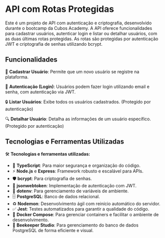 # API com Rotas Protegidas

Este é um projeto de API com autenticação e criptografia, desenvolvido durante o bootcamp da Cubos Academy. A API oferece funcionalidades para cadastrar usuários, autenticar login e listar ou detalhar usuários, com as duas últimas rotas protegidas. As rotas são protegidas por autenticação JWT e criptografia de senhas utilizando bcrypt.

## Funcionalidades

📝 **Cadastrar Usuário**: Permite que um novo usuário se registre na plataforma.

🔑 **Autenticação (Login)**: Usuários podem fazer login utilizando email e senha, com autenticação via JWT.

🔒 **Listar Usuários**: Exibe todos os usuários cadastrados. (Protegido por autenticação)

🔍 **Detalhar Usuário**: Detalha as informações de um usuário específico. (Protegido por autenticação)

## Tecnologias e Ferramentas Utilizadas

🛠️ **Tecnologias e ferramentas utilizadas:**

- 📘 **TypeScript**: Para maior segurança e organização do código.
- ⚡ **Node.js** e **Express**: Framework robusto e escalável para APIs.
- 🛡️ **bcrypt**: Para criptografia de senhas.
- 🔐 **jsonwebtoken**: Implementação de autenticação com JWT.
- 🌱 **dotenv**: Para gerenciamento de variáveis de ambiente.
- 🗄️ **PostgreSQL**: Banco de dados relacional.
- ♻️ **Nodemon**: Desenvolvimento ágil com reinício automático do servidor.
- ✅ **Jest**: Testes automatizados para garantir a qualidade do código.
- 🐳 **Docker Compose**: Para gerenciar containers e facilitar o ambiente de desenvolvimento.
- 🔎 **Beekeeper Studio**: Para gerenciamento do banco de dados PostgreSQL de forma eficiente e visual.
